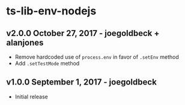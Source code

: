 # ts-lib-env-nodejs

## v2.0.0 October 27, 2017 - joegoldbeck + alanjones
- Remove hardcoded use of `process.env` in favor of `.setEnv` method
- Add `.setTestMode` method

## v1.0.0 September 1, 2017 - joegoldbeck
- Initial release
